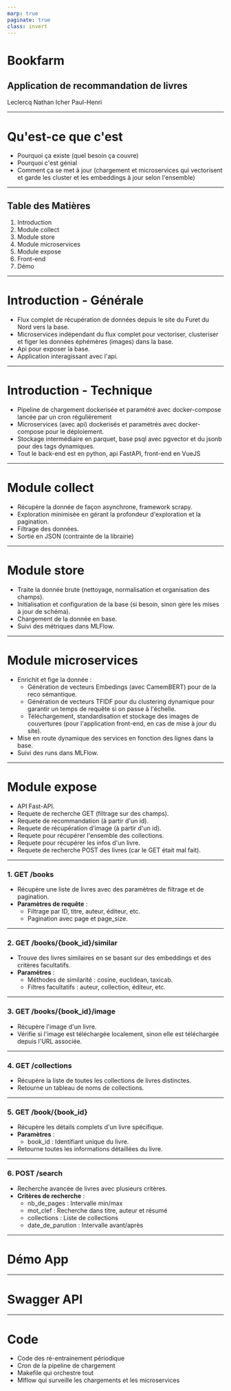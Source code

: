 ```yaml
---
marp: true
paginate: true
class: invert
---
```


# Bookfarm

## Application de recommandation de livres

Leclercq Nathan
Icher Paul-Henri

---

# Qu'est-ce que c'est

- Pourquoi ça existe (quel besoin ça couvre)
- Pourquoi c'est génial
- Comment ça se met à jour (chargement et microservices qui vectorisent et garde les cluster et les embeddings à jour selon l'ensemble)

---

## Table des Matières

1. Introduction
2. Module collect
3. Module store
4. Module microservices
5. Module expose
6. Front-end
7. Démo


---

# Introduction - Générale

- Flux complet de récupération de données depuis le site du Furet du Nord vers la base.
- Microservices indépendant du flux complet pour vectoriser, clusteriser et figer les données éphémères (images) dans la base.
- Api pour exposer la base.
- Application interagissant avec l'api.

---

# Introduction - Technique

- Pipeline de chargement dockerisée et paramétré avec docker-compose lancée par un cron régulièrement
- Microservices (avec api) dockerisés et paramétrés avec docker-compose pour le déploiement.
- Stockage intermédiaire en parquet, base psql avec pgvector et du jsonb pour des tags dynamiques.
- Tout le back-end est en python, api FastAPI, front-end en VueJS

---

# Module collect

- Récupère la donnée de façon asynchrone, framework scrapy.
- Exploration minimisée en gérant la profondeur d'exploration et la pagination.
- Filtrage des données.
- Sortie en JSON (contrainte de la librairie)

---

# Module store

- Traite la donnée brute (nettoyage, normalisation et organisation des champs).
- Initialisation et configuration de la base (si besoin, sinon gère les mises à jour de schéma).
- Chargement de la donnée en base.
- Suivi des métriques dans MLFlow.

---

# Module microservices

- Enrichit et fige la donnée :
  - Génération de vecteurs Embedings (avec CamemBERT) pour de la reco sémantique.
  - Génération de vecteurs TFIDF pour du clustering dynamique pour garantir un temps de requête si on passe à l'échelle.
  - Téléchargement, standardisation et stockage des images de couvertures (pour l'application front-end, en cas de mise à jour du site).
- Mise en route dynamique des services en fonction des lignes dans la base.
- Suivi des runs dans MLFlow.

---

# Module expose

- API Fast-API.
- Requete de recherche GET (filtrage sur des champs).
- Requete de recommandation (à partir d'un id).
- Requete de récupération d'image (à partir d'un id).
- Requete pour récupérer l'ensemble des collections.
- Requete pour récupérer les infos d'un livre.
- Requete de recherche POST des livres (car le GET était mal fait). 

---

### 1. **GET** /books

- Récupère une liste de livres avec des paramètres de filtrage et de pagination.
- **Paramètres de requête** :
  - Filtrage par ID, titre, auteur, éditeur, etc.
  - Pagination avec page et page_size.

---

### 2. **GET** /books/{book_id}/similar

- Trouve des livres similaires en se basant sur des embeddings et des critères facultatifs.
- **Paramètres** :
  - Méthodes de similarité : cosine, euclidean, taxicab.
  - Filtres facultatifs : auteur, collection, éditeur, etc.

---

### 3. **GET** /books/{book_id}/image

- Récupère l'image d'un livre.
- Vérifie si l'image est téléchargée localement, sinon elle est téléchargée depuis l'URL associée.

---

### 4. **GET** /collections

- Récupère la liste de toutes les collections de livres distinctes.
- Retourne un tableau de noms de collections.

---

### 5. **GET** /book/{book_id}

- Récupère les détails complets d'un livre spécifique.
- **Paramètres** :
  - book_id : Identifiant unique du livre.
- Retourne toutes les informations détaillées du livre.

---

### 6. **POST** /search

- Recherche avancée de livres avec plusieurs critères.
- **Critères de recherche** :
  - nb_de_pages : Intervalle min/max
  - mot_clef : Recherche dans titre, auteur et résumé
  - collections : Liste de collections
  - date_de_parution : Intervalle avant/après

---

# Démo App

---

# Swagger API

---

# Code

- Code des ré-entrainement périodique
- Cron de la pipeline de chargement
- Makefile qui orchestre tout
- Mlflow qui surveille les chargements et les microservices